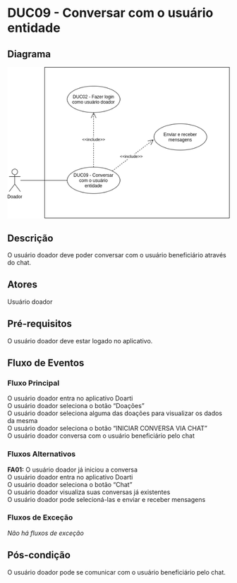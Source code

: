 # DUC09 - Conversar com o usuário entidade

## Diagrama
![DUC09](../../../../assets/images/casosDeUso/DUC09.png)

## Descrição
O usuário doador deve poder conversar com o usuário beneficiário através do chat.  

## Atores
Usuário doador  

## Pré-requisitos
O usuário doador deve estar logado no aplicativo.  

## Fluxo de Eventos

### Fluxo Principal
O usuário doador entra no aplicativo Doarti  
O usuário doador seleciona o botão “Doações”  
O usuário doador seleciona alguma das doações para visualizar os dados da mesma  
O usuário doador seleciona o botão “INICIAR CONVERSA VIA CHAT”  
O usuário doador conversa com o usuário beneficiário pelo chat  

### Fluxos Alternativos
**FA01:** O usuário doador já iniciou a conversa  
O usuário doador entra no aplicativo Doarti  
O usuário doador seleciona o botão “Chat”  
O usuário doador visualiza suas conversas já existentes  
O usuário doador pode selecioná-las e enviar e receber mensagens  

### Fluxos de Exceção
*Não há fluxos de exceção*  


## Pós-condição
O usuário doador pode se comunicar com o usuário beneficiário pelo chat.  





